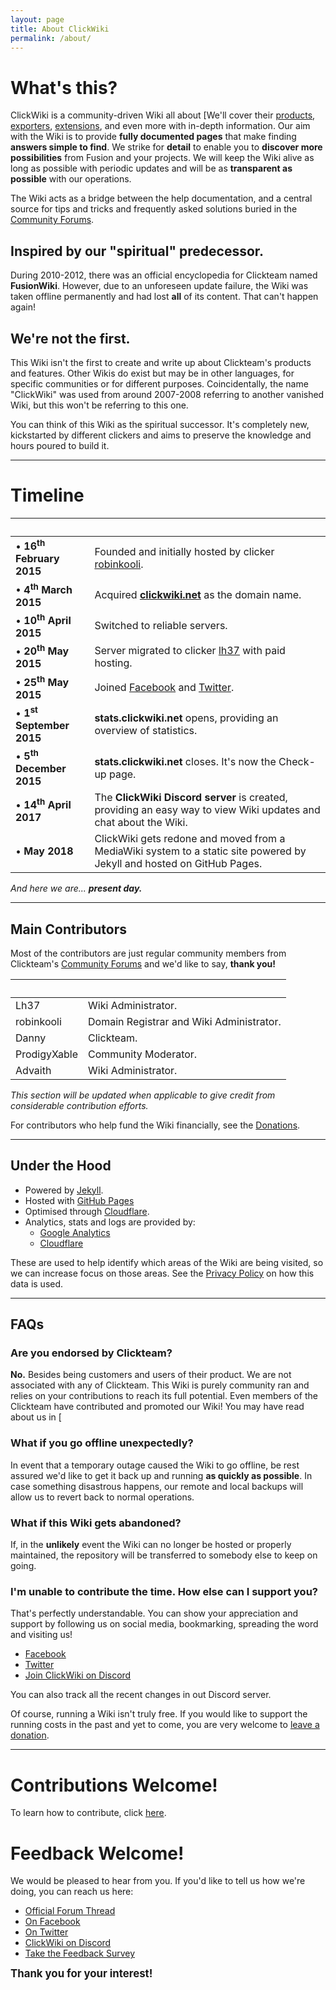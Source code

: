 ```yaml
---
layout: page
title: About ClickWiki
permalink: /about/
---
```


# What's this? 
ClickWiki is a community-driven Wiki all about [We'll cover their [products](/clickteam/history), [exporters](/exporters), [extensions](/extensions), and even more with in-depth information. Our aim with the Wiki is to provide **fully documented pages** that make finding **answers simple to find**. We strike for **detail** to enable you to **discover more possibilities** from Fusion and your projects. We will keep the Wiki alive as long as possible with periodic updates and will be as **transparent as possible** with our operations.

The Wiki acts as a bridge between the help documentation, and a central source for tips and tricks and frequently asked solutions buried in the [Community Forums](/clickteam/forums).


## Inspired by our "spiritual" predecessor. 
During 2010-2012, there was an official encyclopedia for Clickteam named **FusionWiki**. However, due to an unforeseen update failure, the Wiki was taken offline permanently and had lost **all** of its content. That can't happen again!


## We're not the first. 
This Wiki isn't the first to create and write up about Clickteam's products and features. Other Wikis do exist but may be in other languages, for specific communities or for different purposes. Coincidentally, the name "ClickWiki" was used from around 2007-2008 referring to another vanished Wiki, but this won't be referring to this one.

You can think of this Wiki as the spiritual successor. It's completely new, kickstarted by different clickers and aims to preserve the knowledge and hours poured to build it.

----

# Timeline  
 ​ | ​
---|---
• **16<sup>th</sup> February 2015** |	Founded and initially hosted by clicker [robinkooli](https://community.clickteam.com/members/15191-robinkooli).
• **4<sup>th</sup> March 2015** | Acquired **[clickwiki.net](/)** as the domain name.
• **10<sup>th</sup> April 2015** | Switched to reliable servers.
• **20<sup>th</sup> May 2015** | Server migrated to clicker [lh37](https://community.clickteam.com/members/10723-lh37) with paid hosting.
• **25<sup>th</sup> May 2015** | Joined [Facebook](https://facebook.com/ClickWiki) and [Twitter](https://twitter.com/ClickWiki).
• **1<sup>st</sup> September 2015** | **stats.clickwiki.net** opens, providing an overview of statistics.
• **5<sup>th</sup> December 2015** | **stats.clickwiki.net** closes. It's now the Check-up page.
• **14<sup>th</sup> April 2017** | The **ClickWiki Discord server** is created, providing an easy way to view Wiki updates and chat about the Wiki.
• **May 2018** | ClickWiki gets redone and moved from a MediaWiki system to a static site powered by Jekyll and hosted on GitHub Pages.

_And here we are... **present day.**_

----

## Main Contributors 
Most of the contributors are just regular community members from Clickteam's [Community Forums](/clickteam/forums) and we'd like to say, **thank you!**

 ​ | ​
---|---
Lh37 | Wiki Administrator.
robinkooli | Domain Registrar and Wiki Administrator.
Danny |	Clickteam.
ProdigyXable | Community Moderator.
Advaith | Wiki Administrator.

_This section will be updated when applicable to give credit from considerable contribution efforts._

For contributors who help fund the Wiki financially, see the [Donations](/donate).

----

## Under the Hood 
* Powered by [Jekyll](https://jekyllrb.com/).
* Hosted with [GitHub Pages](https://pages.github.com/)
* Optimised through [Cloudflare](https://www.cloudflare.com/).
* Analytics, stats and logs are provided by:
    * [Google Analytics](https://www.google.com/analytics/)
    * [Cloudflare](https://www.cloudflare.com/)

These are used to help identify which areas of the Wiki are being visited, so we can increase focus on those areas. See the [Privacy Policy](/privacy) on how this data is used.

----

## FAQs 
### **Are you endorsed by Clickteam?**


**No.** Besides being customers and users of their product. We are not associated with any of Clickteam. This Wiki is purely community ran and relies on your contributions to reach its full potential. Even members of the Clickteam have contributed and promoted our Wiki! You may have read about us in [

### **What if you go offline unexpectedly?**


In event that a temporary outage caused the Wiki to go offline, be rest assured we'd like to get it back up and running **as quickly as possible**. In case something disastrous happens, our remote and local backups will allow us to revert back to normal operations.


### **What if this Wiki gets abandoned?**


If, in the **unlikely** event the Wiki can no longer be hosted or properly maintained, the repository will be transferred to somebody else to keep on going.


### **I'm unable to contribute the time. How else can I support you?**


That's perfectly understandable. You can show your appreciation and support by following us on social media, bookmarking, spreading the word and visiting us!

* [Facebook](https://facebook.com/ClickWiki)
* [Twitter](https://twitter.com/ClickWiki)
* [Join ClickWiki on Discord](https://discord.gg/42jVPPd)

You can also track all the recent changes in out Discord server.

Of course, running a Wiki isn't truly free. If you would like to support the running costs in the past and yet to come, you are very welcome to [leave a donation](/donate).

----

# Contributions Welcome! 

To learn how to contribute, click [here](https://github.com/ClickWiki/clickwiki.net#contributing).


# Feedback Welcome! 
We would be pleased to hear from you. If you'd like to tell us how we're doing, you can reach us here:
* [Official Forum Thread](https://community.clickteam.com/threads/91043-ClickWiki-Community-driven-encyclopaedia-(Unofficial))
* [On Facebook](https://facebook.com/ClickWiki)
* [On Twitter](https://twitter.com/ClickWiki)
* [ClickWiki on Discord](https://discord.gg/42jVPPd)
* [Take the Feedback Survey](/forms/feedback)


<big>**Thank you for your interest!**</big>
